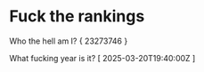 # Fuck the rankings

Who the hell am I?
{ 23273746 }

What fucking year is it?
[ 2025-03-20T19:40:00Z ]
